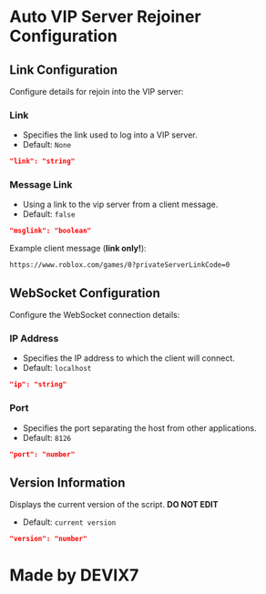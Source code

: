 # Auto VIP Server Rejoiner Configuration

## Link Configuration

Configure details for rejoin into the VIP server:

### Link
- Specifies the link used to log into a VIP server.
- Default: `None`
```json
"link": "string"
```

### Message Link
- Using a link to the vip server from a client message.
- Default: `false`
```json
"msglink": "boolean"
```

Example client message (**link only!**):

```
https://www.roblox.com/games/0?privateServerLinkCode=0
```

## WebSocket Configuration

Configure the WebSocket connection details:

### IP Address
- Specifies the IP address to which the client will connect.
- Default: `localhost`
```json
"ip": "string"
```

### Port
- Specifies the port separating the host from other applications.
- Default: `8126`
```json
"port": "number"
```

## Version Information

Displays the current version of the script. **DO NOT EDIT**

- Default: `current version`
```json
"version": "number"
```

# Made by DEVIX7
